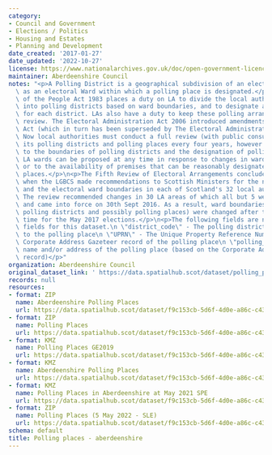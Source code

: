 ```yaml
---
category:
- Council and Government
- Elections / Politics
- Housing and Estates
- Planning and Development
date_created: '2017-01-27'
date_updated: '2022-10-27'
license: https://www.nationalarchives.gov.uk/doc/open-government-licence/version/3/
maintainer: Aberdeenshire Council
notes: "<p>A Polling District is a geographical subdivision of an electoral area such\
  \ as an electoral Ward within which a polling place is designated.</p>\n<p>The Representation\
  \ of the People Act 1983 places a duty on LA to divide the local authority area\
  \ into polling districts based on ward boundaries, and to designate a polling place\
  \ for each district. LAs also have a duty to keep these polling arrangements under\
  \ review. The Electoral Administration Act 2006 introduced amendments to the 1983\
  \ Act (which in turn has been superseded by The Electoral Administration Act 2013).\
  \ Now local authorities must conduct a full review (with public consultation) of\
  \ its polling districts and polling places every four years, however adjustments\
  \ to the boundaries of polling districts and the designation of polling places within\
  \ LA wards can be proposed at any time in response to changes in ward boundaries\
  \ or to the availability of premises that can be reasonably designated as polling\
  \ places.</p>\n<p>The Fifth Review of Electoral Arrangements concluded in May 2016\
  \ when the LGBCS made recommendations to Scottish Ministers for the number of Councillors\
  \ and the electoral ward boundaries in each of Scotland's 32 local authorities.\
  \ The review recommended changes in 30 LA areas of which all but 5 were accepted\
  \ and came into force on 30th Sept 2016. As a result, ward boundaries (and therefore\
  \ polling districts and possibly polling places) were changed after this date in\
  \ time for the May 2017 elections.</p>\n<p>The following fields are now MANDATORY\
  \ fields for this dataset.\n \"district_code\" - The polling district code linked\
  \ to the polling place\n \"UPRN\" - The Unique Property Reference Number for the\
  \ Corporate Address Gazeteer record of the polling place\n \"polling_place\" - The\
  \ name and/or address of the polling place (based on the Corporate Address Gazeteer\
  \ record)</p>"
organization: Aberdeenshire Council
original_dataset_link: ' https://data.spatialhub.scot/dataset/polling_places-as'
records: null
resources:
- format: ZIP
  name: Aberdeenshire Polling Places
  url: https://data.spatialhub.scot/dataset/f9c153cb-5d6f-4d0e-a86c-c4301b6d008d/resource/86700844-a067-422f-8d2a-ee41d5445d39/download/abshirepollingplaces.zip
- format: ZIP
  name: Polling Places
  url: https://data.spatialhub.scot/dataset/f9c153cb-5d6f-4d0e-a86c-c4301b6d008d/resource/a4720ff5-4acd-47ab-9164-407ec29042c7/download/polling-places_2018_09.zip
- format: KMZ
  name: Polling Places GE2019
  url: https://data.spatialhub.scot/dataset/f9c153cb-5d6f-4d0e-a86c-c4301b6d008d/resource/52dea31b-f557-4279-8b14-98e7580a5355/download/polling_places_ge2019_2.kmz
- format: KMZ
  name: Aberdeenshire Polling Places
  url: https://data.spatialhub.scot/dataset/f9c153cb-5d6f-4d0e-a86c-c4301b6d008d/resource/dfe52d94-ea9e-4315-b3fc-3b768ead4079/download/abshire-polling-places-2020-06.kmz
- format: KMZ
  name: Polling Places in Aberdeenshire at May 2021 SPE
  url: https://data.spatialhub.scot/dataset/f9c153cb-5d6f-4d0e-a86c-c4301b6d008d/resource/cbccdbb4-b0fa-42e0-bad7-71686d5f4bd0/download/abdnshire-polling-places-2021-04-01.kmz
- format: ZIP
  name: Polling Places (5 May 2022 - SLE)
  url: https://data.spatialhub.scot/dataset/f9c153cb-5d6f-4d0e-a86c-c4301b6d008d/resource/ddc60fbe-b3ce-49a3-8895-e28f8cb5c35a/download/pollingplaces2022.zip
schema: default
title: Polling places - aberdeenshire
---
```

